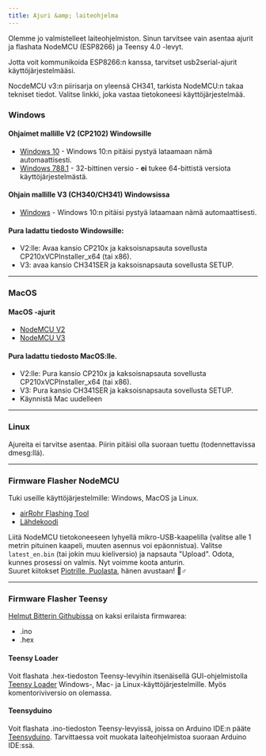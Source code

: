 ```yaml
---
title: Ajuri &amp; laiteohjelma
---
```


Olemme jo valmistelleet laiteohjelmiston. Sinun tarvitsee vain asentaa ajurit ja flashata NodeMCU (ESP8266) ja Teensy 4.0 -levyt.

Jotta voit kommunikoida ESP8266:n kanssa, tarvitset usb2serial-ajurit käyttöjärjestelmääsi.

NocdeMCU v3:n piirisarja on yleensä CH341, tarkista NodeMCU:n takaa tekniset tiedot. Valitse linkki, joka vastaa tietokoneesi käyttöjärjestelmää.

### Windows

#### Ohjaimet mallille V2 (CP2102) Windowsille
* [Windows 10](https://www.silabs.com/documents/public/software/CP210x_Universal_Windows_Driver.zip) - Windows 10:n pitäisi pystyä lataamaan nämä automaattisesti.
* [Windows 788.1](https://www.silabs.com/documents/public/software/CP210x_Windows_Drivers.zip) - 32-bittinen versio - **ei** tukee 64-bittistä versiota käyttöjärjestelmästä.

#### Ohjain mallille V3 (CH340/CH341) Windowsissa
* [Windows](http://www.wch.cn/downloads/file/5.html) - Windows 10:n pitäisi pystyä lataamaan nämä automaattisesti.

#### Pura ladattu tiedosto Windowsille:
* V2:lle: Avaa kansio CP210x ja kaksoisnapsauta sovellusta CP210xVCPInstaller_x64 (tai x86).
* V3: avaa kansio CH341SER ja kaksoisnapsauta sovellusta SETUP.

---

### MacOS

#### MacOS -ajurit
* [NodeMCU V2](https://www.silabs.com/documents/public/software/Mac_OSX_VCP_Driver.zip)
* [NodeMCU V3](http://www.wch.cn/downloads/file/178.html)

#### Pura ladattu tiedosto MacOS:lle.
* V2:lle: Pura kansio CP210x ja kaksoisnapsauta sovellusta CP210xVCPInstaller_x64 (tai x86).
* V3: Pura kansio CH341SER ja kaksoisnapsauta sovellusta SETUP.
* Käynnistä Mac uudelleen

---

### Linux
Ajureita ei tarvitse asentaa. Piirin pitäisi olla suoraan tuettu (todennettavissa dmesg:llä).

---
### Firmware Flasher NodeMCU
Tuki useille käyttöjärjestelmille: Windows, MacOS ja Linux.

* [airRohr Flashing Tool](http://firmware.sensor.community/airrohr/flashing-tool/)
* [Lähdekoodi](https://github.com/opendata-stuttgart/airrohr-firmware-flasher/)

Liitä NodeMCU tietokoneeseen lyhyellä mikro-USB-kaapelilla (valitse alle 1 metrin pituinen kaapeli, muuten asennus voi epäonnistua). Valitse `latest_en.bin` (tai jokin muu kieliversio) ja napsauta "Upload".
Odota, kunnes prosessi on valmis. Nyt voimme koota anturin.
<br>
Suuret kiitokset [Piotrille, Puolasta](https://dropbox.inf.re), hänen avustaan! 🙋♂️

---
### Firmware Flasher Teensy
[Helmut Bitterin Githubissa](https://github.com/hbitter/DNMS/tree/master/Firmware) on kaksi erilaista firmwarea:
* .ino
* .hex

#### Teensy Loader
Voit flashata .hex-tiedoston Teensy-levyihin itsenäisellä GUI-ohjelmistolla [Teensy Loader](https://www.pjrc.com/teensy/loader.html) Windows-, Mac- ja Linux-käyttöjärjestelmille.
Myös komentoriviversio on olemassa.

#### Teensyduino
Voit flashata .ino-tiedoston Teensy-levyissä, joissa on Arduino IDE:n pääte [Teensyduino](https://www.pjrc.com/teensy/teensyduino.html).
Tarvittaessa voit muokata laiteohjelmistoa suoraan Arduino IDE:ssä.
